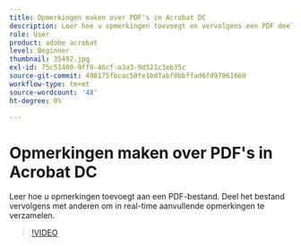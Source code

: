 ```yaml
---
title: Opmerkingen maken over PDF's in Acrobat DC
description: Leer hoe u opmerkingen toevoegt en vervolgens een PDF deelt voor revisie met anderen
role: User
product: adobe acrobat
level: Beginner
thumbnail: 35492.jpg
exl-id: 75c51400-9ff9-46cf-a3a3-9d521c3eb35c
source-git-commit: 490175fbcac50fe1bd7abf8bbffad6fd97061660
workflow-type: tm+mt
source-wordcount: '48'
ht-degree: 0%

---
```


# Opmerkingen maken over PDF&#39;s in Acrobat DC

Leer hoe u opmerkingen toevoegt aan een PDF-bestand. Deel het bestand vervolgens met anderen om in real-time aanvullende opmerkingen te verzamelen.

>[!VIDEO](https://video.tv.adobe.com/v/35492?hidetitle=true)
